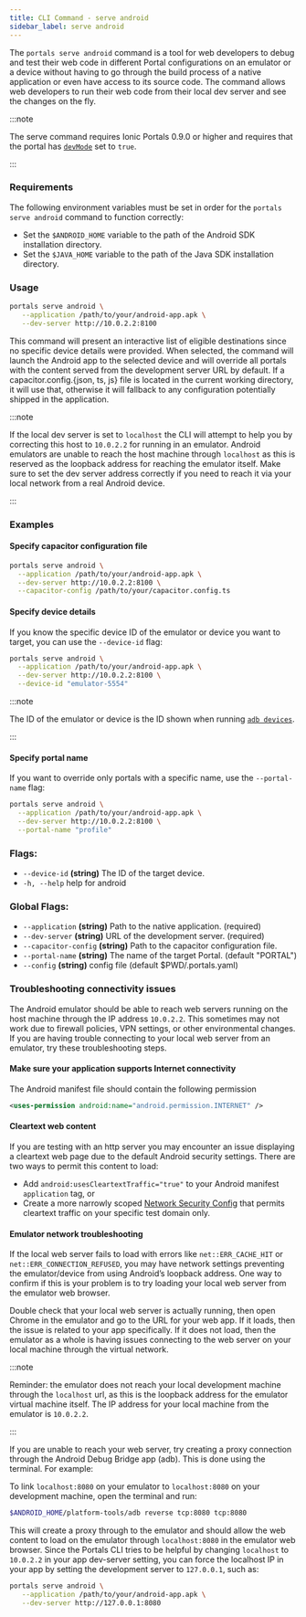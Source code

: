 ```yaml
---
title: CLI Command - serve android
sidebar_label: serve android
---
```


The `portals serve android` command is a tool for web developers to debug and test their
web code in different Portal configurations on an emulator or a device without having
to go through the build process of a native application or even have access to its
source code. The command allows web developers to run their web code from their local
dev server and see the changes on the fly.

:::note

The serve command requires Ionic Portals 0.9.0 or higher and requires that the portal
has [`devMode`](https://ionic.io/docs/portals-android-api-ref/-ionic-portals/io.ionic.portals/-portal/index.html#-813353364%2FProperties%2F-149544105) set to `true`.

:::

### Requirements

The following environment variables must be set in order for the `portals serve android` command to function correctly:

- Set the `$ANDROID_HOME` variable to the path of the Android SDK installation directory.
- Set the `$JAVA_HOME` variable to the path of the Java SDK installation directory.

### Usage
```bash
portals serve android \
   --application /path/to/your/android-app.apk \
   --dev-server http://10.0.2.2:8100
```
This command will present an interactive list of eligible destinations since no specific device details were provided. When selected, the command will launch the Android app to the selected device and will override all portals with the content served from the development server URL by default. If a capacitor.config.&lcub;json, ts, js} file is located in the current working directory, it will use that, otherwise it will fallback to any configuration potentially shipped in the application.

:::note

If the local dev server is set to `localhost` the CLI will attempt to help you by correcting this host to `10.0.2.2` for running in an emulator. Android emulators are unable to reach the host machine through `localhost` as this is reserved as the loopback address for reaching the emulator itself. Make sure to set the dev server address correctly if you need to reach it via your local network from a real Android device.

:::

### Examples

#### Specify capacitor configuration file

```bash
portals serve android \
  --application /path/to/your/android-app.apk \
  --dev-server http://10.0.2.2:8100 \
  --capacitor-config /path/to/your/capacitor.config.ts
```

#### Specify device details

If you know the specific device ID of the emulator or device you want to target, you can use the `--device-id` flag:

```bash
portals serve android \
  --application /path/to/your/android-app.apk \
  --dev-server http://10.0.2.2:8100 \
  --device-id "emulator-5554"
```

:::note

The ID of the emulator or device is the ID shown when running [`adb devices`](https://developer.android.com/tools/adb#devicestatus).

:::

#### Specify portal name

If you want to override only portals with a specific name, use the `--portal-name` flag:

```bash
portals serve android \
  --application /path/to/your/android-app.apk \
  --dev-server http://10.0.2.2:8100 \
  --portal-name "profile"
```
### Flags:
- `--device-id` **(string)**     The ID of the target device.
- `-h, --help`             help for android

### Global Flags:
- `--application` **(string)**        Path to the native application. (required)
- `--dev-server` **(string)**         URL of the development server. (required)
- `--capacitor-config` **(string)**   Path to the capacitor configuration file.
- `--portal-name` **(string)**        The name of the target Portal. (default "PORTAL")
- `--config` **(string)**             config file (default $PWD/.portals.yaml)

### Troubleshooting connectivity issues

The Android emulator should be able to reach web servers running on the host machine through the IP address `10.0.2.2`. This sometimes may not work due to firewall policies, VPN settings, or other environmental changes. If you are having trouble connecting to your local web server from an emulator, try these troubleshooting steps.

#### Make sure your application supports Internet connectivity

The Android manifest file should contain the following permission

```xml
<uses-permission android:name="android.permission.INTERNET" />
```

#### Cleartext web content

If you are testing with an http server you may encounter an issue displaying a cleartext web page due to the default Android security settings. There are two ways to permit this content to load:

- Add `android:usesCleartextTraffic="true"` to your Android manifest `application` tag, or
- Create a more narrowly scoped [Network Security Config](https://developer.android.com/privacy-and-security/security-config#CleartextTrafficPermitted) that permits cleartext traffic on your specific test domain only.

#### Emulator network troubleshooting

If the local web server fails to load with errors like `net::ERR_CACHE_HIT` or `net::ERR_CONNECTION_REFUSED`, you may have network settings preventing the emulator/device from using Android’s loopback address. One way to confirm if this is your problem is to try loading your local web server from the emulator web browser.

Double check that your local web server is actually running, then open Chrome in the emulator and go to the URL for your web app. If it loads, then the issue is related to your app specifically. If it does not load, then the emulator as a whole is having issues connecting to the web server on your local machine through the virtual network.

:::note

Reminder: the emulator does not reach your local development machine through the `localhost` url, as this is the loopback address for the emulator virtual machine itself. The IP address for your local machine from the emulator is `10.0.2.2`.

:::

If you are unable to reach your web server, try creating a proxy connection through the Android Debug Bridge app (adb). This is done using the terminal. For example:

To link `localhost:8080` on your emulator to `localhost:8080` on your development machine, open the terminal and run:

```sh
$ANDROID_HOME/platform-tools/adb reverse tcp:8080 tcp:8080
```

This will create a proxy through to the emulator and should allow the web content to load on the emulator through `localhost:8080` in the emulator web browser. Since the Portals CLI tries to be helpful by changing `localhost` to `10.0.2.2` in your app dev-server setting, you can force the localhost IP in your app by setting the development server to `127.0.0.1`, such as:

```bash
portals serve android \
   --application /path/to/your/android-app.apk \
   --dev-server http://127.0.0.1:8080
```